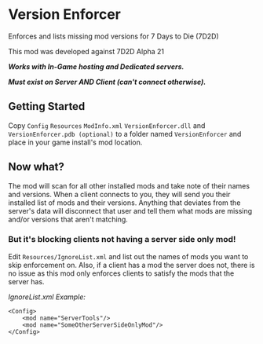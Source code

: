 # Version Enforcer
Enforces and lists missing mod versions for 7 Days to Die (7D2D)

This mod was developed against 7D2D Alpha 21

***Works with In-Game hosting and Dedicated servers.***

***Must exist on Server AND Client (can't connect otherwise).***

## Getting Started

Copy `Config` `Resources` `ModInfo.xml` `VersionEnforcer.dll` and `VersionEnforcer.pdb (optional)` to a folder
named `VersionEnforcer` and place in your game install's mod location.

## Now what?

The mod will scan for all other installed mods and take note of their names and versions. When a client connects to you,
they will send you their installed list of mods and their versions. Anything that deviates from the server's data will
disconnect that user and tell them what mods are missing and/or versions that aren't matching.

### But it's blocking clients not having a server side only mod!

Edit `Resources/IgnoreList.xml` and list out the names of mods you want to skip enforcement on. Also, if a client
has a mod the server does not, there is no issue as this mod only enforces clients to satisfy the mods that 
the server has.

*IgnoreList.xml Example:*

```asxx
<Config>
    <mod name="ServerTools"/>
    <mod name="SomeOtherServerSideOnlyMod"/>
</Config>
```

